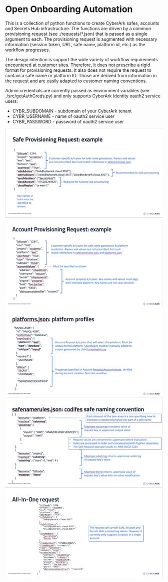 # Open Onboarding Automation

This is a collection of python functions to create CyberArk safes, accounts and Secrets Hub infrastructure. The functions are driven by a common provisioning request (see ./requests/*.json) that is passed as a single argument to each. The provisioning request is augmented with necessary information (session token, URL, safe name, platform id, etc.) as the workflow progresses.

The design intention is support the wide variety of workflow requirements encountered at customer sites. Therefore, it does not prescribe a rigid format for provisioning requests. It also does not require the request to contain a safe name or platform ID. Those are derived from information in the request and are easily adapted to customer naming conventions.

Admin credentials are currently passed as environment variables (see ./src/getAuthCreds.py) and only supports CyberArk Identity oauth2 service users:
 - CYBR_SUBDOMAIN - subdomain of your CyberArk tenant
 - CYBR_USERNAME - name of oauth2 service user
 - CYBR_PASSWORD - password of oauth2 service user

![safe-request](https://github.com/conjurdemos/Accelerator-OnboardingFramework/blob/main/imgs/safe-request.png?raw=true)
![acct-request](https://github.com/conjurdemos/Accelerator-OnboardingFramework/blob/main/imgs/acct-request.png?raw=true)
![platforms](https://github.com/conjurdemos/Accelerator-OnboardingFramework/blob/main/imgs/platforms.png?raw=true)
![safenamerules](https://github.com/conjurdemos/Accelerator-OnboardingFramework/blob/main/imgs/safenamerules.png?raw=true)
![all-in-one](https://github.com/conjurdemos/Accelerator-OnboardingFramework/blob/main/imgs/all-in-one.png?raw=true)
